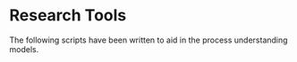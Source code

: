 # Research Tools

The following scripts have been written to aid in the process understanding models.
